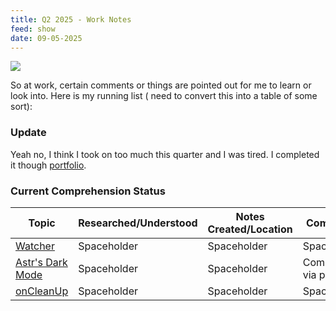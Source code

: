 ```yaml
---
title: Q2 2025 - Work Notes
feed: show
date: 09-05-2025
---
```



![](https://media3.giphy.com/media/v1.Y2lkPTc5MGI3NjExczY2ODY3ZG9pYXd2dXJsc2lmcmh2MHZiNGMxZmE1aDR1NjNueWRzdSZlcD12MV9pbnRlcm5hbF9naWZfYnlfaWQmY3Q9Zw/TfJWecQXGocGBExLfX/giphy.gif)

So at work, certain comments or things are pointed out for me to learn or look into. Here is my running list ( need to convert this into a table of some sort):
### Update

Yeah no, I think I took on too much this quarter and I was tired. I completed it though [portfolio](https://developingdvlpr.com/).



### Current Comprehension Status

| Topic | Researched/Understood | Notes Created/Location | Comments  |
|-------------------|----------------|----------------|-----|
|[Watcher](https://vuejs.org/guide/essentials/watchers.html#watchers)| Spaceholder | Spaceholder |Spaceholder |
| [Astr's Dark Mode](https://docs.astro.build/en/tutorial/6-islands/2/)| Spaceholder | Spaceholder | Completed via portfolio |
|[onCleanUp]()| Spaceholder | Spaceholder |Spaceholder |
